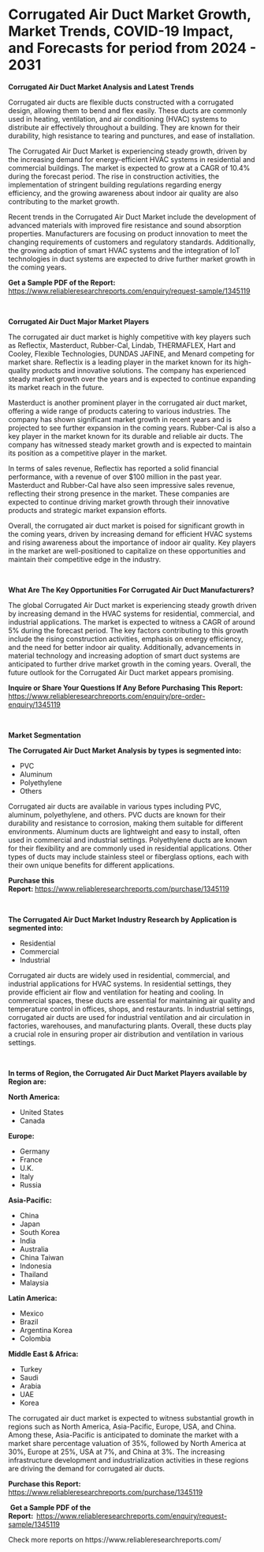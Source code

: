 <p><h1>Corrugated Air Duct Market Growth, Market Trends, COVID-19 Impact, and Forecasts for period from 2024 - 2031</h1></p><p><strong>Corrugated Air Duct Market Analysis and Latest Trends</strong></p>
<p><p>Corrugated air ducts are flexible ducts constructed with a corrugated design, allowing them to bend and flex easily. These ducts are commonly used in heating, ventilation, and air conditioning (HVAC) systems to distribute air effectively throughout a building. They are known for their durability, high resistance to tearing and punctures, and ease of installation.</p><p>The Corrugated Air Duct Market is experiencing steady growth, driven by the increasing demand for energy-efficient HVAC systems in residential and commercial buildings. The market is expected to grow at a CAGR of 10.4% during the forecast period. The rise in construction activities, the implementation of stringent building regulations regarding energy efficiency, and the growing awareness about indoor air quality are also contributing to the market growth.</p><p>Recent trends in the Corrugated Air Duct Market include the development of advanced materials with improved fire resistance and sound absorption properties. Manufacturers are focusing on product innovation to meet the changing requirements of customers and regulatory standards. Additionally, the growing adoption of smart HVAC systems and the integration of IoT technologies in duct systems are expected to drive further market growth in the coming years.</p></p>
<p><strong>Get a Sample PDF of the Report:&nbsp;</strong> <a href="https://www.reliableresearchreports.com/enquiry/request-sample/1345119">https://www.reliableresearchreports.com/enquiry/request-sample/1345119</a></p>
<p>&nbsp;</p>
<p><strong>Corrugated Air Duct Major Market Players</strong></p>
<p><p>The corrugated air duct market is highly competitive with key players such as Reflectix, Masterduct, Rubber-Cal, Lindab, THERMAFLEX, Hart and Cooley, Flexible Technologies, DUNDAS JAFINE, and Menard competing for market share. Reflectix is a leading player in the market known for its high-quality products and innovative solutions. The company has experienced steady market growth over the years and is expected to continue expanding its market reach in the future.</p><p>Masterduct is another prominent player in the corrugated air duct market, offering a wide range of products catering to various industries. The company has shown significant market growth in recent years and is projected to see further expansion in the coming years. Rubber-Cal is also a key player in the market known for its durable and reliable air ducts. The company has witnessed steady market growth and is expected to maintain its position as a competitive player in the market.</p><p>In terms of sales revenue, Reflectix has reported a solid financial performance, with a revenue of over $100 million in the past year. Masterduct and Rubber-Cal have also seen impressive sales revenue, reflecting their strong presence in the market. These companies are expected to continue driving market growth through their innovative products and strategic market expansion efforts.</p><p>Overall, the corrugated air duct market is poised for significant growth in the coming years, driven by increasing demand for efficient HVAC systems and rising awareness about the importance of indoor air quality. Key players in the market are well-positioned to capitalize on these opportunities and maintain their competitive edge in the industry.</p></p>
<p>&nbsp;</p>
<p><strong>What Are The Key Opportunities For Corrugated Air Duct Manufacturers?</strong></p>
<p><p>The global Corrugated Air Duct market is experiencing steady growth driven by increasing demand in the HVAC systems for residential, commercial, and industrial applications. The market is expected to witness a CAGR of around 5% during the forecast period. The key factors contributing to this growth include the rising construction activities, emphasis on energy efficiency, and the need for better indoor air quality. Additionally, advancements in material technology and increasing adoption of smart duct systems are anticipated to further drive market growth in the coming years. Overall, the future outlook for the Corrugated Air Duct market appears promising.</p></p>
<p><strong>Inquire or Share Your Questions If Any Before Purchasing This Report:</strong> <a href="https://www.reliableresearchreports.com/enquiry/pre-order-enquiry/1345119">https://www.reliableresearchreports.com/enquiry/pre-order-enquiry/1345119</a></p>
<p>&nbsp;</p>
<p><strong>Market Segmentation</strong></p>
<p><strong>The Corrugated Air Duct Market Analysis by types is segmented into:</strong></p>
<p><ul><li>PVC</li><li>Aluminum</li><li>Polyethylene</li><li>Others</li></ul></p>
<p><p>Corrugated air ducts are available in various types including PVC, aluminum, polyethylene, and others. PVC ducts are known for their durability and resistance to corrosion, making them suitable for different environments. Aluminum ducts are lightweight and easy to install, often used in commercial and industrial settings. Polyethylene ducts are known for their flexibility and are commonly used in residential applications. Other types of ducts may include stainless steel or fiberglass options, each with their own unique benefits for different applications.</p></p>
<p><strong>Purchase this Report:&nbsp;</strong><a href="https://www.reliableresearchreports.com/purchase/1345119">https://www.reliableresearchreports.com/purchase/1345119</a></p>
<p>&nbsp;</p>
<p><strong>The Corrugated Air Duct Market Industry Research by Application is segmented into:</strong></p>
<p><ul><li>Residential</li><li>Commercial</li><li>Industrial</li></ul></p>
<p><p>Corrugated air ducts are widely used in residential, commercial, and industrial applications for HVAC systems. In residential settings, they provide efficient air flow and ventilation for heating and cooling. In commercial spaces, these ducts are essential for maintaining air quality and temperature control in offices, shops, and restaurants. In industrial settings, corrugated air ducts are used for industrial ventilation and air circulation in factories, warehouses, and manufacturing plants. Overall, these ducts play a crucial role in ensuring proper air distribution and ventilation in various settings.</p></p>
<p>&nbsp;</p>
<p><strong>In terms of Region, the Corrugated Air Duct Market Players available by Region are:</strong></p>
<p>
    <p> <strong> North America: </strong>
        <ul>
            <li>United States</li>
            <li>Canada</li>
        </ul>
        </p> 
    <p> <strong> Europe: </strong>
        <ul>
            <li>Germany</li>
            <li>France</li>
            <li>U.K.</li>
            <li>Italy</li>
            <li>Russia</li>
        </ul>
        </p> 
    <p> <strong> Asia-Pacific: </strong>
        <ul>
            <li>China</li>
            <li>Japan</li>
            <li>South Korea</li>
            <li>India</li>
            <li>Australia</li>
            <li>China Taiwan</li>
            <li>Indonesia</li>
            <li>Thailand</li>
            <li>Malaysia</li>
        </ul>
        </p> 
    <p> <strong> Latin America: </strong>
        <ul>
            <li>Mexico</li>
            <li>Brazil</li>
            <li>Argentina Korea</li>
            <li>Colombia</li>
        </ul>
        </p> 
    <p> <strong> Middle East & Africa: </strong>
        <ul>
            <li>Turkey</li>
            <li>Saudi</li>
            <li>Arabia</li>
            <li>UAE</li>
            <li>Korea</li>
        </ul>
    </p>
    </p>
<p><p>The corrugated air duct market is expected to witness substantial growth in regions such as North America, Asia-Pacific, Europe, USA, and China. Among these, Asia-Pacific is anticipated to dominate the market with a market share percentage valuation of 35%, followed by North America at 30%, Europe at 25%, USA at 7%, and China at 3%. The increasing infrastructure development and industrialization activities in these regions are driving the demand for corrugated air ducts.</p></p>
<p><strong>Purchase this Report: </strong><a href="https://www.reliableresearchreports.com/purchase/1345119">https://www.reliableresearchreports.com/purchase/1345119</a></p>
<p>&nbsp;<strong>Get a Sample PDF of the Report:&nbsp;&nbsp;</strong><a href="https://www.reliableresearchreports.com/enquiry/request-sample/1345119">https://www.reliableresearchreports.com/enquiry/request-sample/1345119</a></p>
<p><strong></strong></p>
<p>Check more reports on https://www.reliableresearchreports.com/</p>